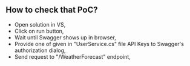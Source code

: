 ## How to check that PoC?

- Open solution in VS,
- Click on run button,
- Wait until Swagger shows up in browser,
- Provide one of given in "UserService.cs" file API Keys to Swagger's authorization dialog,
- Send request to "/WeatherForecast" endpoint,